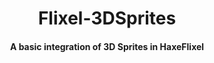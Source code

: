 <p align="center">
  <h1 align="center">Flixel-3DSprites</h1>
  <h4 align="center">A basic integration of 3D Sprites in HaxeFlixel</h4>
</p>